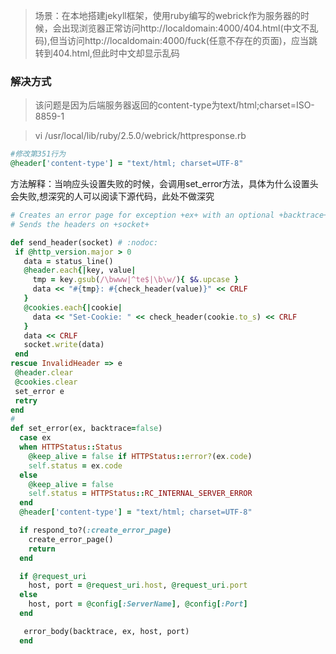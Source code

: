 > 场景：在本地搭建jekyll框架，使用ruby编写的webrick作为服务器的时候，会出现浏览器正常访问http://localdomain:4000/404.html(中文不乱码),但当访问http://localdomain:4000/fuck(任意不存在的页面)，应当跳转到404.html,但此时中文却显示乱码  

### 解决方式
> 该问题是因为后端服务器返回的content-type为text/html;charset=ISO-8859-1  

> vi /usr/local/lib/ruby/2.5.0/webrick/httpresponse.rb  

  ```ruby
  #修改第351行为
  @header['content-type'] = "text/html; charset=UTF-8"
  ```
方法解释：当响应头设置失败的时候，会调用set_error方法，具体为什么设置头会失败,想深究的人可以阅读下源代码，此处不做深究
```ruby
# Creates an error page for exception +ex+ with an optional +backtrace+
# Sends the headers on +socket+

def send_header(socket) # :nodoc:
 if @http_version.major > 0
   data = status_line()
   @header.each{|key, value|
     tmp = key.gsub(/\bwww|^te$|\b\w/){ $&.upcase }
     data << "#{tmp}: #{check_header(value)}" << CRLF
   }
   @cookies.each{|cookie|
     data << "Set-Cookie: " << check_header(cookie.to_s) << CRLF
   }
   data << CRLF
   socket.write(data)
 end
rescue InvalidHeader => e
 @header.clear
 @cookies.clear
 set_error e
 retry
end
#
def set_error(ex, backtrace=false)
  case ex
  when HTTPStatus::Status
    @keep_alive = false if HTTPStatus::error?(ex.code)
    self.status = ex.code
  else
    @keep_alive = false
    self.status = HTTPStatus::RC_INTERNAL_SERVER_ERROR
  end
  @header['content-type'] = "text/html; charset=UTF-8"

  if respond_to?(:create_error_page)
    create_error_page()
    return
  end

  if @request_uri
    host, port = @request_uri.host, @request_uri.port
  else
    host, port = @config[:ServerName], @config[:Port]
  end

   error_body(backtrace, ex, host, port)
  end
```
